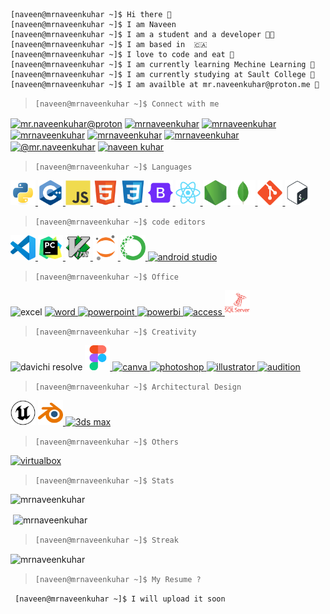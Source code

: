 ```Terminal
[naveen@mrnaveenkuhar ~]$ Hi there 👋
[naveen@mrnaveenkuhar ~]$ I am Naveen  
[naveen@mrnaveenkuhar ~]$ I am a student and a developer 👨‍💻
[naveen@mrnaveenkuhar ~]$ I am based in  🇨🇦
[naveen@mrnaveenkuhar ~]$ I love to code and eat 🥣
[naveen@mrnaveenkuhar ~]$ I am currently learning Mechine Learning 🤖 
[naveen@mrnaveenkuhar ~]$ I am currently studying at Sault College 🏫
[naveen@mrnaveenkuhar ~]$ I am availble at mr.naveenkuhar@proton.me 📧
```

>`[naveen@mrnaveenkuhar ~]$ Connect with me`
<p align="left">
<!-- Connect with me on social media -->
<!-- protonmail: -->
<a href="mailto:mr.naveenkuhar@proton.me " target="blank"><img align="center" src="https://res.cloudinary.com/dbulfrlrz/image/upload/v1693233226/static/logos/proton-mail-icon-alone_qcw8wz.svg" alt="mr.naveenkuhar@proton" height="30" width="40" /></a>
<!-- Gravtar -->
<a href="https://en.gravatar.com/mrnaveenkuhar" target="blank"><img align="center" src="https://brandeps.com/logo-download/G/Gravatar-logo-vector-01.svg" alt="mrnaveenkuhar" height="30" width="40" /></a>
<!-- codepen -->
<a href="https://codepen.io/mrnaveenkuhar" target="blank"><img align="center" src="https://raw.githubusercontent.com/rahuldkjain/github-profile-readme-generator/master/src/images/icons/Social/codepen.svg" alt="mrnaveenkuhar" height="30" width="40" /></a>
<!-- dev.to -->
<a href="https://dev.to/mrnaveenkuhar" target="blank"><img align="center" src="https://raw.githubusercontent.com/rahuldkjain/github-profile-readme-generator/master/src/images/icons/Social/devto.svg" alt="mrnaveenkuhar" height="30" width="40" /></a>
<!-- linedin -->
<a href="https://linkedin.com/in/mrnaveenkuhar" target="blank"><img align="center" src="https://raw.githubusercontent.com/rahuldkjain/github-profile-readme-generator/master/src/images/icons/Social/linked-in-alt.svg" alt="mrnaveenkuhar" height="30" width="40" /></a>
<!-- stackoverflow -->
<a href="https://stackoverflow.com/users/mrnaveenkuhar" target="blank"><img align="center" src="https://raw.githubusercontent.com/rahuldkjain/github-profile-readme-generator/master/src/images/icons/Social/stack-overflow.svg" alt="mrnaveenkuhar" height="30" width="40" /></a>
<!-- Medium -->
<a href="https://medium.com/@mr.naveenkuhar" target="blank"><img align="center" src="https://raw.githubusercontent.com/rahuldkjain/github-profile-readme-generator/master/src/images/icons/Social/medium.svg" alt="@mr.naveenkuhar" height="30" width="40" /></a>
<!-- youtube -->
<a href="https://www.youtube.com/c/naveen kuhar" target="blank"><img align="center" src="https://raw.githubusercontent.com/rahuldkjain/github-profile-readme-generator/master/src/images/icons/Social/youtube.svg" alt="naveen kuhar" height="30" width="40" /></a>
</p>

<!-- languages and tools section -->
>`[naveen@mrnaveenkuhar ~]$ Languages`
<p align="left">
<!-- python -->
<a href="https://www.python.org" target="_blank"> <img src="https://raw.githubusercontent.com/devicons/devicon/master/icons/python/python-original.svg" alt="python"
width="40" height="40"/> </a>
<!-- c++ -->
<a href="https://isocpp.org/" target="_blank"> <img src="https://raw.githubusercontent.com/devicons/devicon/master/icons/cplusplus/cplusplus-original.svg" alt="cplusplus"
width="40" height="40"/> </a>
<!-- javascript -->
<a href="https://developer.mozilla.org/en-US/docs/Web/JavaScript" target="_blank"> <img src="https://raw.githubusercontent.com/devicons/devicon/master/icons/javascript/javascript-original.svg"
alt="javascript" width="40" height="40"/> </a>
<!-- html -->
<a href="https://developer.mozilla.org/en-US/docs/Web/HTML" target="_blank"> <img src="https://raw.githubusercontent.com/devicons/devicon/master/icons/html5/html5-original.svg"
alt="html5" width="40" height="40"/> </a>
<!-- css -->
<a href="https://developer.mozilla.org/en-US/docs/Web/CSS" target="_blank"> <img src="https://raw.githubusercontent.com/devicons/devicon/master/icons/css3/css3-original.svg"
alt="css3" width="40" height="40"/> </a>
<!-- bootstrap -->
<a href="https://getbootstrap.com" target="_blank"> <img src="https://raw.githubusercontent.com/devicons/devicon/master/icons/bootstrap/bootstrap-plain.svg"
alt="bootstrap" width="40" height="40"/> </a>
<!-- react -->
<a href="https://reactjs.org/" target="_blank"> <img src="https://raw.githubusercontent.com/devicons/devicon/master/icons/react/react-original.svg"
alt="react" width="40" height="40"/> </a>
<!-- nodejs -->
<a href="https://nodejs.org" target="_blank"> <img src="https://raw.githubusercontent.com/devicons/devicon/master/icons/nodejs/nodejs-original.svg"
alt="nodejs" width="40" height="40"/> </a>
<!-- nodejs -->
<a href="https://www.mongodb.com/" target="_blank"> <img src="https://raw.githubusercontent.com/devicons/devicon/master/icons/mongodb/mongodb-original.svg"
alt="mongodb" width="40" height="40"/> </a>
<!-- git -->
<a href="https://git-scm.com/" target="_blank"> <img src="https://raw.githubusercontent.com/devicons/devicon/master/icons/git/git-original.svg"
alt="git" width="40" height="40"/> </a>
<!-- bash -->
<a href="https://www.gnu.org/software/bash/" target="_blank"> <img src="https://raw.githubusercontent.com/devicons/devicon/master/icons/bash/bash-original.svg"
alt="bash" width="40" height="40"/></a>
</p>

<!-- other tools  -->
>`[naveen@mrnaveenkuhar ~]$ code editors`
<p align="left">
<!-- vscode -->
<a href="https://code.visualstudio.com/" target="_blank"> <img src="https://raw.githubusercontent.com/devicons/devicon/master/icons/vscode/vscode-original.svg"
alt="vscode" width="40" height="40"/> </a>
<!-- pycharm -->
<a href="https://www.jetbrains.com/pycharm/" target="_blank"> <img src="https://raw.githubusercontent.com/devicons/devicon/master/icons/pycharm/pycharm-original.svg"
alt="pycharm" width="40" height="40"/> </a>
<!-- vim -->
<a href="https://www.vim.org/" target="_blank"> <img src="https://raw.githubusercontent.com/devicons/devicon/master/icons/vim/vim-original.svg"
alt="vim" width="40" height="40"/> </a>
<!-- jupyter notebook -->
<a href="https://jupyter.org/" target="_blank"> <img src="https://raw.githubusercontent.com/devicons/devicon/master/icons/jupyter/jupyter-original.svg"
alt="jupyter" width="40" height="40"/> </a>
<!-- anaconda -->
<a href="https://www.anaconda.com/" target="_blank"> <img src="https://raw.githubusercontent.com/devicons/devicon/master/icons/anaconda/anaconda-original.svg"
alt="anaconda" width="40" height="40"/> </a>
<!-- android studio -->
<a href="https://developer.android.com/studio" target="_blank"> <img src="https://developer.android.com/static/studio/images/new-studio-logo-1_1920.png"
alt="android studio" width="40" height="40"/> </a>
</p>

<!--office-->
>`[naveen@mrnaveenkuhar ~]$ Office `
<!--exel-->
<p <a href="https://www.microsoft.com/en-ca/microsoft-365/excel" target="_blank"> <img src="https://cdn-dynmedia-1.microsoft.com/is/image/microsoftcorp/Blade002_AreaHeading_64x64_B_Desktop-1?resMode=sharp2&op_usm=1.5,0.65,15,0&wid=58&hei=58&qlt=100&fit=constrain" 
alt="excel" width="40" height="40"/> </a>
<!-- word -->
<a href="https://www.microsoft.com/en-ca/microsoft-365/word" target="_blank"> <img src="https://cdn-dynmedia-1.microsoft.com/is/image/microsoftcorp/Blade002_AreaHeading_64x64_A_Desktop-1?resMode=sharp2&op_usm=1.5,0.65,15,0&wid=58&hei=58&qlt=100&fit=constrain"
alt="word" width="40" height="40"/> </a>
<!-- powerpoint -->
<a href="https://www.microsoft.com/en-ca/microsoft-365/powerpoint" target="_blank"> <img src="https://cdn-dynmedia-1.microsoft.com/is/image/microsoftcorp/Blade002_AreaHeading_64x64_C_Desktop-1?resMode=sharp2&op_usm=1.5,0.65,15,0&wid=58&hei=58&qlt=100&fit=constrain"
alt="powerpoint" width="40" height="40"/> </a>
<!-- powerbi  -->
<a href="https://powerbi.microsoft.com/en-us/" target="_blank"> <img src="https://content.powerapps.com/resource/powerbiwfe/images/spinner-PBI-logo.6434e0fca135a582c323.svg"
alt="powerbi" width="40" height="40"/> </a>
<!-- Microsoft access -->
<a href="https://www.microsoft.com/en-ca/microsoft-365/access" target="_blank"> <img src="https://img-prod-cms-rt-microsoft-com.akamaized.net/cms/api/am/imageFileData/RE35aKP?ver=5afc&q=90&m=6&h=270&w=270&b=%23FFFFFFFF&f=jpg&o=f&aim=true"
alt="access" width="40" height="40"/> </a>
<!-- Microsoft SQL Server -->
<a href="https://www.microsoft.com/en-ca/sql-server/sql-server-2019" target="_blank"> <img src="https://raw.githubusercontent.com/devicons/devicon/master/icons/microsoftsqlserver/microsoftsqlserver-plain-wordmark.svg"
alt="sql server" width="40" height="40"/> </a>
</p>

<!-- video editing -->
>`[naveen@mrnaveenkuhar ~]$ Creativity`
<!-- davichi resolve -->
<p <a href="https://www.blackmagicdesign.com/products/davinciresolve/" target="_blank"> <img src="https://duckduckgo.com/i/300d79aa.png"
alt="davichi resolve" width="40" height="40"/> </a>
<!-- Figma -->
<a href="https://www.figma.com/" target="_blank"> <img src="https://raw.githubusercontent.com/devicons/devicon/master/icons/figma/figma-original.svg"
alt="figma" width="40" height="40"/> </a>
<!-- canva -->
<a href="https://www.canva.com/" target="_blank"> <img src="https://external-content.duckduckgo.com/iu/?u=https%3A%2F%2Fassets.stickpng.com%2Fimages%2F62b1fefc8309c32ce1623ded.png&f=1&nofb=1&ipt=8401fc53afd2fe980fd5aadf20bd709e86d6a4cefbd71f62052a3fff317dfa4e&ipo=images"
alt="canva" width="45" height="40"/> </a>
<!-- adobe photoshop -->
<a href="https://www.adobe.com/ca/products/photoshop.html" target="_blank"> <img src="https://www.adobe.com/content/dam/shared/images/product-icons/svg/photoshop.svg"
alt="photoshop" width="40" height="40"/> </a>
<!-- adobe illustrator -->
<a href="https://www.adobe.com/ca/products/illustrator.html" target="_blank"> <img src="https://www.adobe.com/content/dam/cc/icons/illustrator.svg"
alt="illustrator" width="40" height="40"/> </a>
<!-- adobe audition -->
<a href="https://www.adobe.com/ca/products/audition.html" target="_blank"> <img src="https://www.adobe.com/content/dam/cc/icons/audition.svg"
alt="audition" width="40" height="40"/> </a>
<br>
</p>

<!-- architectural design -->
>`[naveen@mrnaveenkuhar ~]$ Architectural Design`
<!-- Unreal Engine -->
<p <a href="https://www.unrealengine.com/en-US/" target="_blank"> <img src="https://raw.githubusercontent.com/devicons/devicon/master/icons/unrealengine/unrealengine-original.svg"
alt="unreal engine" width="40" height="40"/> </a>
<!-- Blender -->
<a href="https://www.blender.org/" target="_blank"> <img src="https://raw.githubusercontent.com/devicons/devicon/master/icons/blender/blender-original.svg"
alt="blender" width="40" height="40"/> </a>
<!-- 3ds Max -->
<a href="https://www.autodesk.com/products/3ds-max/overview" target="_blank"> <img src="https://duckduckgo.com/i/c6958269.jpg"
alt="3ds max" width="40" height="40"/> </a> 
</p>

<!-- others -->
>`[naveen@mrnaveenkuhar ~]$ Others`

<!-- virtual box -->
<a href="https://www.virtualbox.org/" target="_blank"> <img src="https://upload.wikimedia.org/wikipedia/commons/thumb/d/d5/Virtualbox_logo.png/120px-Virtualbox_logo.png"
alt="virtualbox" width="40" height="40"/> </a>


<!-- Stats -->
>`[naveen@mrnaveenkuhar ~]$ Stats`
<p><img aling="center" width="300" src="https://github-readme-stats.vercel.app/api/top-langs?username=mrnaveenkuhar&show_icons=true&locale=en&layout=compact" alt="mrnaveenkuhar" /></p>
<p>&nbsp;<img align="center" width="400" src="https://github-readme-stats.vercel.app/api?username=mrnaveenkuhar&show_icons=true&locale=en" alt="mrnaveenkuhar" /></p>

>`[naveen@mrnaveenkuhar ~]$ Streak `
<p><img align="center" width="400" height="" src="https://github-readme-streak-stats.herokuapp.com/?user=mrnaveenkuhar&" alt="mrnaveenkuhar" /></p>

>`[naveen@mrnaveenkuhar ~]$ My Resume ?`

` [naveen@mrnaveenkuhar ~]$ I will upload it soon`

